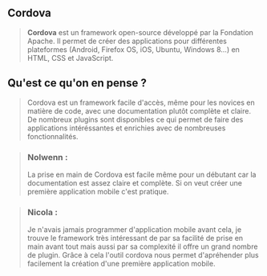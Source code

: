 ## Cordova 
> **Cordova** est un framework open-source développé par la Fondation Apache. Il permet de créer des applications pour différentes plateformes (Android, Firefox OS, iOS, Ubuntu, Windows 8...) en HTML, CSS et JavaScript.

## Qu'est ce qu'on en pense ? 

> Cordova est un framework facile d'accès, même pour les novices en matière de code, avec une documentation plutôt complète et claire. De nombreux plugins sont disponibles ce qui permet de faire des applications intéréssantes et enrichies avec de nombreuses fonctionnalités. 

>### Nolwenn : 
>La prise en main de Cordova est facile même pour un débutant car la documentation est assez claire et complète. 
Si on veut créer une première application mobile c'est pratique.


>### Nicola : 
>Je n'avais jamais programmer d'application mobile avant cela, je trouve le framework très intéressant de par sa facilité de prise en main avant tout mais aussi par sa complexité il offre un grand nombre de plugin. Grâce à cela l'outil cordova nous permet d'apréhender plus facilement la création d'une première application mobile.

